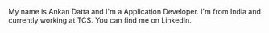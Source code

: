 My name is Ankan Datta and I'm a Application Developer. I'm from India and currently working at TCS. You can find me on  LinkedIn.
